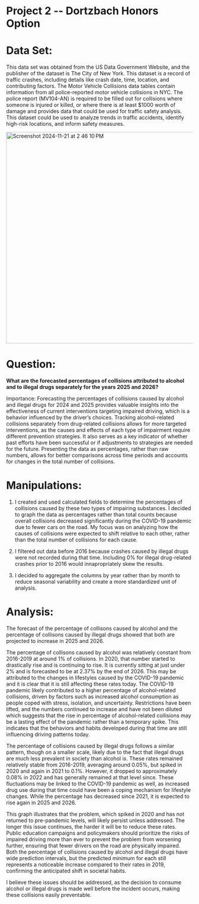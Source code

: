 # Project 2 -- Dortzbach Honors Option

# Data Set:
This data set was obtained from the US Data Government Website, and the publisher of the dataset is The City of New York. This dataset is a record of traffic crashes, including details like crash date, time, location, and contributing factors. The Motor Vehicle Collisions data tables contain information from all police-reported motor vehicle collisions in NYC. The police report (MV104-AN) is required to be filled out for collisions where someone is injured or killed, or where there is at least $1000 worth of damage and provides data that could be used for traffic safety analysis. This dataset could be used to analyze trends in traffic accidents, identify high-risk locations, and inform safety measures.

<img width="570" alt="Screenshot 2024-11-21 at 2 46 10 PM" src="https://github.com/user-attachments/assets/6646a8e4-7805-41cf-9630-ea3374418e5b">


# Question:
**What are the forecasted percentages of collisions attributed to alcohol and to illegal drugs separately for the years 2025 and 2026?**

Importance: Forecasting the percentages of collisions caused by alcohol and illegal drugs for 2024 and 2025 provides valuable insights into the effectiveness of current interventions targeting impaired driving, which is a behavior influenced by the driver’s choices. Tracking alcohol-related collisions separately from drug-related collisions allows for more targeted interventions, as the causes and effects of each type of impairment require different prevention strategies. It also serves as a key indicator of whether past efforts have been successful or if adjustments to strategies are needed for the future. Presenting the data as percentages, rather than raw numbers, allows for better comparisons across time periods and accounts for changes in the total number of collisions.


# Manipulations:
1. I created and used calculated fields to determine the percentages of collisions caused by these two types of impairing substances. I decided to graph the data as percentages rather than total counts because overall collisions decreased significantly during the COVID-19 pandemic due to fewer cars on the road. My focus was on analyzing how the causes of collisions were expected to shift relative to each other, rather than the total number of collisions for each cause.

2. I filtered out data before 2016 because crashes caused by illegal drugs were not recorded during that time. Including 0% for illegal drug-related crashes prior to 2016 would innapropriately skew the results.

3. I decided to aggregate the columns by year rather than by month to reduce seasonal variability and create a more standardized unit of analysis.


# Analysis:
The forecast of the percentage of collisons caused by alcohol and the percentage of collisons caused by illegal drugs showed that both are projected to increase in 2025 and 2026. 

The percentage of collisons caused by alcohol was relatively constant from 2016-2019 at around 1% of collisions. In 2020, that number started to drastically rise and is continuing to rise. It is currently sitting at just under 2% and is forecasted to be at 2.37% by the end of 2026. This may be attributed to the changes in lifestyles caused by the COVID-19 pandemic and it is clear that it is still affecting these rates today. The COVID-19 pandemic likely contributed to a higher percentage of alcohol-related collisions, driven by factors such as increased alcohol consumption as people coped with stress, isolation, and uncertainty. Restrictions have been lifted, and the numbers continued to increase and have not been diluted which suggests that the rise in percentage of alcohol-related collisions may be a lasting effect of the pandemic rather than a temporary spike. This indicates that the behaviors and habits developed during that time are still influencing driving patterns today.

The percentage of collisions caused by illegal drugs follows a similar pattern, though on a smaller scale, likely due to the fact that illegal drugs are much less prevalent in society than alcohol is. These rates remained relatively stable from 2016-2019, averaging around 0.05%, but spiked in 2020 and again in 2021 to 0.1%. However, it dropped to approximately 0.08% in 2022 and has generally remained at that level since. These fluctuations may be linked to the COVID-19 pandemic as well, as increased drug use during that time could have been a coping mechanism for lifestyle changes. While the percentage has decreased since 2021, it is expected to rise again in 2025 and 2026.

This graph illustrates that the problem, which spiked in 2020 and has not returned to pre-pandemic levels, will likely persist unless addressed. The longer this issue continues, the harder it will be to reduce these rates. Public education campaigns and policymakers should prioritize the risks of impaired driving more than ever to prevent the problem from worsening further, ensuring that fewer drivers on the road are physically impaired. Both the percentage of collisions caused by alcohol and illegal drugs have wide prediction intervals, but the predicted minimum for each still represents a noticeable increase compared to their rates in 2019, confirming the anticipated shift in societal habits.

I believe these issues should be addressed, as the decision to consume alcohol or illegal drugs is made well before the incident occurs, making these collisions easily preventable.




